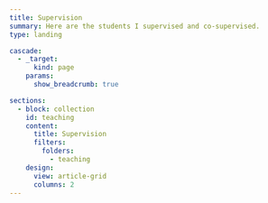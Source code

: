 ```yaml
---
title: Supervision
summary: Here are the students I supervised and co-supervised.
type: landing

cascade:
  - _target:
      kind: page
    params:
      show_breadcrumb: true

sections:
  - block: collection
    id: teaching
    content:
      title: Supervision
      filters:
        folders:
          - teaching
    design:
      view: article-grid
      columns: 2
---
```


